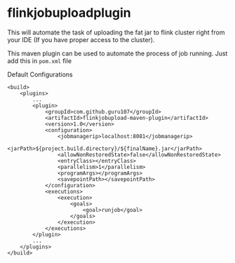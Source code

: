 # flinkjobuploadplugin
This will automate the task of uploading the fat jar to flink cluster right from your IDE (If you have proper access to the cluster).

This maven plugin can be used to automate the process of job running. 
Just add this in `pom.xml` file

Default Configurations



````
<build>
    <plugins>
        ...
        <plugin>
            <groupId>com.github.guru107</groupId>
            <artifactId>flinkjobupload-maven-plugin</artifactId>
            <version>1.0</version>
            <configuration>
                <jobmanagerip>localhost:8081</jobmanagerip>
                <jarPath>${project.build.directory}/${finalName}.jar</jarPath>
                <allowNonRestoredState>false</allowNonRestoredState>
                <entryClass></entryClass>
                <parallelism>1</parallelism>
                <programArgs></programArgs>
                <savepointPath></savepointPath>
            </configuration>
            <executions>
                <execution>
                    <goals>
                        <goal>runjob</goal>
                    </goals>
                </execution>
            </executions>
        </plugin>
        ...
    </plugins>
</build>

 ````
